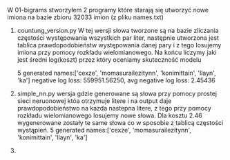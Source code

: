 W 01-bigrams stworzyłem 2 programy które starają się utworzyć nowe imiona na bazie zbioru 32033 imion (z pliku names.txt)



1. countung\_version.py
   W tej wersji słowa tworzone są na bazie zliczania częstości występowania wszystkich par liter, następnie utworzona jest tablica prawdopodobieństw występowania danej pary i z tego losujemy imiona przy pomocy rozkładu wielomianowego. Na końcu liczymy jaki jest średni log(koszt) przez który oceniamy skuteczność modelu

   5 generated names:\['cexze', 'momasurailezitynn', 'konimittain', 'llayn', 'ka']
   negative log loss: 559951.56250, avg negative log loss: 2.45436

2. simple\_nn.py
   wersja gdzie generowane są słowa przy pomocy prostej sieci neruonowej któa otrzymuje litere i na output daje prawdopodobieństwo na kazda nastepna litere, z tego przy pomocy rozkładu wielomianowego losujemy nowe słowa. Dla kosztu 2.46 wygenerowane zostały te same słowa co w sposobie z tablicą częstości wystąpień.
   5 generated names:\['cexze', 'momasurailezitynn', 'konimittain', 'llayn', 'ka']
3. 
